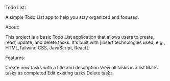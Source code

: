 Todo List:

A simple Todo List app to help you stay organized and focused.

About:

This project is a basic Todo List application that allows users to create, read, update, and delete tasks. It's built with [insert technologies used, e.g., HTML,Tailwind CSS, JavaScript, React].

Features:

Create new tasks with a title and description
View all tasks in a list
Mark tasks as completed
Edit existing tasks
Delete tasks
